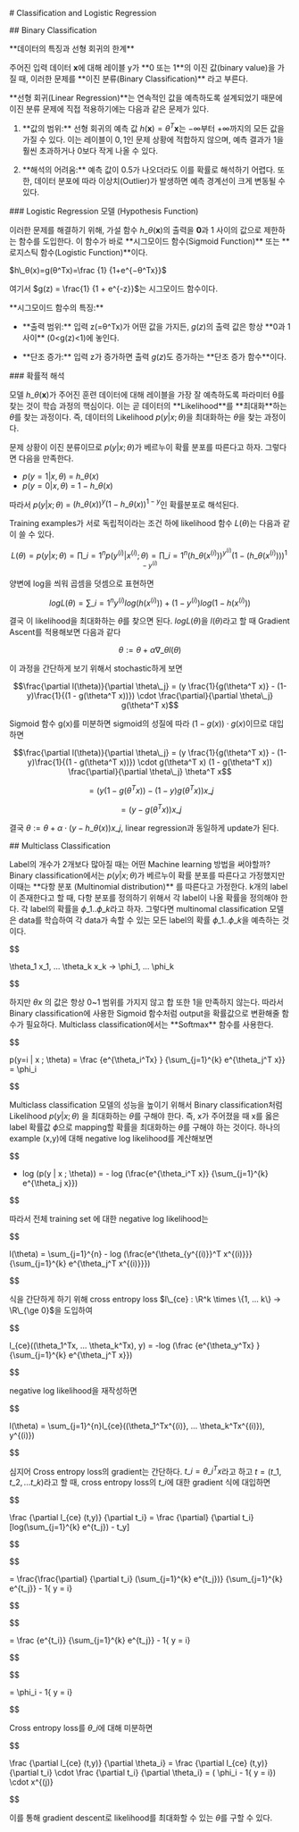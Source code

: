 ﻿
\# Classification and Logistic Regression


\## Binary Classification

\*\*데이터의 특징과 선형 회귀의 한계\*\*

주어진 입력 데이터 $\mathbf{x}$에 대해 레이블 y가 \*\*0 또는 1\*\*의 이진 값(binary value)을 가질 때, 이러한 문제를 \*\*이진 분류(Binary Classification)\*\* 라고 부른다.

\*\*선형 회귀(Linear Regression)\*\*는 연속적인 값을 예측하도록 설계되었기 때문에 이진 분류 문제에 직접 적용하기에는 다음과 같은 문제가 있다.

1. \*\*값의 범위:\*\* 선형 회귀의 예측 값 $h(\mathbf{x}) = \theta^T \mathbf{x}$는 −∞부터 +∞까지의 모든 값을 가질 수 있다. 이는 레이블이 ${0, 1}$인 문제 상황에 적합하지 않으며, 예측 결과가 1을 훨씬 초과하거나 0보다 작게 나올 수 있다.

1. \*\*해석의 어려움:\*\* 예측 값이 0.5가 나오더라도 이를 확률로 해석하기 어렵다. 또한, 데이터 분포에 따라 이상치(Outlier)가 발생하면 예측 경계선이 크게 변동될 수 있다.



\### Logistic Regression 모델 (Hypothesis Function)

이러한 문제를 해결하기 위해, 가설 함수 $h\_\theta(\mathbf{x})$의 출력을 $\mathbf{0}$과 1 사이의 값으로 제한하는 함수를 도입한다. 이 함수가 바로 \*\*시그모이드 함수(Sigmoid Function)\*\* 또는 \*\*로지스틱 함수(Logistic Function)\*\*이다.

$h\_θ(x)=g(θ^Tx)=\frac {1} {1+e^{−θ^Tx}}$

여기서 $g(z) = \frac{1} {1 + e^{-z}}$는 시그모이드 함수이다.

\*\*시그모이드 함수의 특징:\*\*

- \*\*출력 범위:\*\* 입력 z(=θ^Tx)가 어떤 값을 가지든, $g(z)$의 출력 값은 항상 \*\*0과 1 사이\*\* (0<g(z)<1)에 놓인다.

- \*\*단조 증가:\*\* 입력 z가 증가하면 출력 $g(z)$도 증가하는 \*\*단조 증가 함수\*\*이다.

\### 확률적 해석

모델 $h\_\theta(\mathbf{x})$가 주어진 훈련 데이터에 대해 레이블을 가장 잘 예측하도록 파라미터 θ를 찾는 것이 학습 과정의 핵심이다. 이는 곧 데이터의 \*\*Likelihood\*\*를 \*\*최대화\*\*하는 $\theta$를 찾는 과정이다. 즉, 데이터의 Likelihood $p(y | x ; \theta)$을 최대화하는 $\theta$을 찾는 과정이다.

문제 상황이 이진 분류이므로 $p(y | x ; \theta)$가 베르누이 확률 분포를 따른다고 하자. 그렇다면 다음을 만족한다.

* $p(y=1 | x, \theta)$ = $h\_\theta(x)$
* $p(y=0 | x, \theta)$ = $1 - h\_\theta(x)$

따라서 $p(y | x ; \theta)$ = $(h\_\theta(x))^y (1 - h\_\theta(x))^{1-y}$인 확률분포로 해석된다.

Training examples가 서로 독립적이라는 조건 하에 likelihood 함수 $L(\theta)$는 다음과 같이 쓸 수 있다.

$$L(\theta) = p(y | x ; \theta) = \prod\_{i=1}^{n} p(y^{(i)} | x^{(i)} ; \theta) = \prod\_{i=1}^{n} (h\_\theta(x^{(i)}))^{y^{(i)}} (1-(h\_\theta(x^{(i)})))^{1-y^{(i)}}$$

양변에 log을 씌워 곱셈을 덧셈으로 표현하면

$$log L(\theta) = \sum\_{i=1}^{n} y^{(i)} log (h(x^{(i)})) + (1-y^{(i)})log(1 - h(x^{(i)}))$$

결국 이 likelihood을 최대화하는 $\theta$를 찾으면 된다. $log L(\theta)$을 $l(\theta)$라고 할 때 Gradient Ascent를 적용해보면 다음과 같다

$$\theta := \theta + \alpha \nabla\_{\theta}l(\theta)$$

이 과정을 간단하게 보기 위해서 stochastic하게 보면

$$\frac{\partial l(\theta)}{\partial \theta\_j} = (y \frac{1}{g(\theta^T x)} - (1-y)\frac{1}{(1 - g(\theta^T x))}) \cdot \frac{\partial}{\partial \theta\_j} g(\theta^T x)$$

Sigmoid 함수 g(x)를 미분하면 sigmoid의 성질에 따라 $(1-g(x)) \cdot g(x)$이므로 대입하면

$$\frac{\partial l(\theta)}{\partial \theta\_j} = (y \frac{1}{g(\theta^T x)} - (1-y)\frac{1}{(1 - g(\theta^T x))}) \cdot g(\theta^T x) (1 - g(\theta^T x)) \frac{\partial}{\partial \theta\_j} \theta^T x$$

$$= (y(1-g(\theta^Tx)) - (1-y)g(\theta^Tx)) x\_j$$

$$= (y - g(\theta^Tx)) x\_j$$

결국 $\theta := \theta + \alpha \cdot (y - h\_\theta(x)) x\_j$, linear regression과 동일하게 update가 된다.

\## Multiclass Classification

Label의 개수가 2개보다 많아질 때는 어떤 Machine learning 방법을 써야할까? Binary classification에서는 $p(y | x ; \theta)$가 베르누이 확률 분포를 따른다고 가정했지만 이때는 \*\*다항 분포 (Multinomial distribution)\*\* 를 따른다고 가정한다.  k개의 label이 존재한다고 할 때, 다항 분포를 정의하기 위해서 각 label이 나올 확률을 정의해야 한다. 각 label의 확률을 $\phi\_1 .. \phi\_k$라고 하자. 그렇다면 multinomal classification 모델은 data를 학습하여 각 data가 속할 수 있는 모든 label의 확률 $\phi\_1 .. \phi\_k$을 예측하는 것이다.

$$

\theta\_1 x\_1, ... \theta\_k x\_k -> \phi\_1, ... \phi\_k

$$

하지만 $\theta x$ 의 값은 항상 0~1 범위를 가지지 않고 합 또한 1을 만족하지 않는다. 따라서 Binary classification에 사용한 Sigmoid  함수처럼 output을 확률값으로 변환해줄 함수가 필요하다. Multiclass classification에서는 \*\*Softmax\*\* 함수를 사용한다.

$$

p(y=i | x ; \theta) = \frac {e^{\theta\_i^Tx} } {\sum\_{j=1}^{k} e^{\theta\_j^T x}} = \phi\_i

$$

Multiclass classification 모델의 성능을 높이기 위해서 Binary classification처럼 Likelihood $p(y | x ; \theta)$ 을 최대화하는 $\theta$를 구해야 한다. 즉, x가 주어졌을 때 x를 옳은 label 확률값 $\phi$으로 mapping할 확률을 최대화하는 $\theta$를 구해야 하는 것이다.  하나의 example (x,y)에 대해 negative log likelihood를 계산해보면

$$

- log (p(y | x ; \theta)) = - log (\frac{e^{\theta\_i^T x}} {\sum\_{j=1}^{k} e^{\theta\_j x}})

$$

따라서 전체 training set 에 대한 negative log likelihood는

$$

l(\theta) = \sum\_{j=1}^{n} - log (\frac{e^{\theta\_{y^{(i)}}^T x^{(i)}}} {\sum\_{j=1}^{k} e^{\theta\_j^T x^{(i)}}})

$$

식을 간단하게 하기 위해 cross entropy loss $l\_{ce} : \R^k \times \{1, ... k\} -> \R\_{\ge 0}$을 도입하여

$$

l\_{ce}((\theta\_1^Tx, ... \theta\_k^Tx), y) = -log (\frac {e^{\theta\_y^Tx} } {\sum\_{j=1}^{k} e^{\theta\_j^T x}})

$$

negative log likelihood을 재작성하면

$$

l(\theta) = \sum\_{j=1}^{n}l\_{ce}((\theta\_1^Tx^{(i)}, ... \theta\_k^Tx^{(i)}), y^{(i)})

$$

심지어 Cross entropy loss의 gradient는 간단하다.  $t\_i = \theta\_i^Tx$라고 하고 $t = (t\_1, t\_2, ... t\_k)$라고 할 때, cross entropy loss의 $t\_i$에 대한 gradient 식에 대입하면

$$

\frac {\partial l\_{ce} (t,y)} {\partial t\_i} = \frac {\partial} {\partial t\_i} [log(\sum\_{j=1}^{k} e^{t\_j}) - t\_y]

$$

$$

= \frac{\frac{\partial} {\partial t\_i} (\sum\_{j=1}^{k} e^{t\_j})} {\sum\_{j=1}^{k} e^{t\_j}} - 1\{ y = i\}

$$

$$

= \frac {e^{t\_i}} {\sum\_{j=1}^{k} e^{t\_j}} - 1\{ y = i\}

$$

$$

= \phi\_i - 1\{ y = i\}

$$

Cross entropy loss를 $\theta\_i$에 대해 미분하면

$$

\frac {\partial l\_{ce} (t,y)} {\partial \theta\_i} = \frac {\partial l\_{ce} (t,y)} {\partial t\_i} \cdot \frac {\partial t\_i} {\partial \theta\_i} =  ( \phi\_i - 1\{ y = i\}) \cdot x^{(j)}

$$

이를 통해 gradient descent로 likelihood를 최대화할 수 있는 $\theta$를 구할 수 있다.


